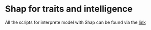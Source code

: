 # Shap for traits and intelligence


All the scripts for interprete model with Shap can be found via the [link]('https://drive.google.com/drive/folders/16kdgx5c_OvuBDVTc7k06IydK3i16fAtT?usp=sharing')
